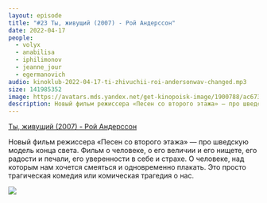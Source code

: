 ```yaml
---
layout: episode
title: "#23 Ты, живущий (2007) - Рой Андерссон"
date: 2022-04-17
people:
  - volyx
  - anabilisa
  - iphilimonov
  - jeanne_jour
  - egermanovich
audio: kinoklub-2022-04-17-ti-zhivuchii-roi-andersonwav-changed.mp3
size: 141985352
image: https://avatars.mds.yandex.net/get-kinopoisk-image/1900788/ac6730aa-0c3e-44a2-8715-d74a32445d71/600x
description: Новый фильм режиссера «Песен со второго этажа» — про шведскую модель конца света. Фильм о человеке, о его величии и его нищете, его радости и печали, его уверенности в себе и страхе. О человеке, над которым нам хочется смеяться и одновременно плакать. Это просто трагическая комедия или комическая трагедия о нас.
---
```


[Ты, живущий (2007) - Рой Андерссон](https://www.kinopoisk.ru/film/391509/)

Новый фильм режиссера «Песен со второго этажа» — про шведскую модель конца света. Фильм о человеке, о его величии и его нищете, его радости и печали, его уверенности в себе и страхе. О человеке, над которым нам хочется смеяться и одновременно плакать. Это просто трагическая комедия или комическая трагедия о нас.

![](https://avatars.mds.yandex.net/get-kinopoisk-image/1900788/ac6730aa-0c3e-44a2-8715-d74a32445d71/600x)
